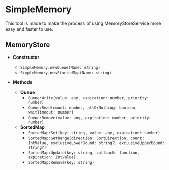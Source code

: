 # SimpleMemory

This tool is made to make the process of using MemoryStoreService more easy and faster to use.

## MemoryStore

- <b>Constructor</b><br />
    - `SimpleMemory.newQueue(Name: string) ` <br />
    - `SimpleMemory.newStortedMap(Name: string) ` <br />

- <b>Methods</b><br />
    - <b>Queue</b>
        - `Queue:Write(value: any, expiration: number, priority: number)`
        - `Queue:Read(count: number, allOrNothing: boolean, waitTimeout: number)`
        - `Queue:Remove(value: any, expiration: number, priority: number)`
    - <b>SortedMap</b>
        - `SortedMap:Set(key: string, value: any, expiration: number)`
        - `SortedMap:GetRange(direction: SortDirection, count: IntValue, exclusiveLowerBound: string?, exclusiveUpperBound: string?)`
        - `SortedMap:Update(key: string, callback: function, expiration: IntValue)`
        - `SortedMap:Remove(key: string)`
